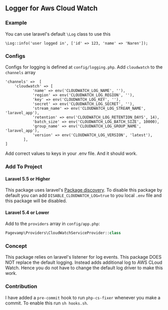 ## Logger for Aws Cloud Watch

### Example

You can use laravel's default `\Log` class to use this

`\Log::info('user logged in', ['id' => 123, 'name' => 'Naren']);`

### Configs 

Configs for logging is defined at `config/logging.php`. Add `cloudwatch` to the `channels` array

```
'channels' =>  [
    'cloudwatch' => [
            'name' => env('CLOUDWATCH_LOG_NAME', ''),
            'region' => env('CLOUDWATCH_LOG_REGION', ''),
            'key' => env('CLOUDWATCH_LOG_KEY', ''),
            'secret' => env('CLOUDWATCH_LOG_SECRET', ''),
            'stream_name' => env('CLOUDWATCH_LOG_STREAM_NAME', 'laravel_app'),
            'retention' => env('CLOUDWATCH_LOG_RETENTION_DAYS', 14),
            'batch_size' => env('CLOUDWATCH_LOG_BATCH_SIZE', 10000),
            'group_name' => env('CLOUDWATCH_LOG_GROUP_NAME', 'laravel_app'),
            'version' => env('CLOUDWATCH_LOG_VERSION', 'latest'),
        ],
]
```

Add correct values to keys in your .env file. And it should work. 

### Add To Project
 
#### Laravel 5.5 or Higher

This package uses laravel's [Package discovery](https://laravel.com/docs/5.6/packages#package-discovery). To disable this package by default you can add `DISABLE_CLOUDWATCH_LOG=true` to you local `.env` file and this package will be disabled.

#### Laravel 5.4 or Lower

Add to the `providers` array in `config/app.php`:

```php
Pagevamp\Providers\CloudWatchServiceProvider::class
```

### Concept

This package relies on laravel's listener for log events. This package DOES NOT replace the default logging. Instead adds additional log to AWS CLoud Watch. Hence you do not have to change the default log driver to make this work.

### Contribution

I have added a `pre-commit` hook to run `php-cs-fixer` whenever you make a commit. To enable this run `sh hooks.sh`.
